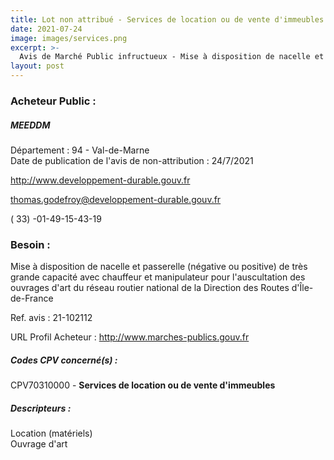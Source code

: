 ```yaml
---
title: Lot non attribué - Services de location ou de vente d'immeubles
date: 2021-07-24
image: images/services.png
excerpt: >-
  Avis de Marché Public infructueux - Mise à disposition de nacelle et passerelle (négative ou positive) de très grande capacité
layout: post
---
```


### Acheteur Public :
##### MEEDDM
Département : 94 - Val-de-Marne<br/>
Date de publication de l'avis de non-attribution : 24/7/2021


http://www.developpement-durable.gouv.fr

thomas.godefroy@developpement-durable.gouv.fr

( 33) -01-49-15-43-19
### Besoin :

Mise à disposition de nacelle et passerelle (négative ou positive) de très grande capacité avec chauffeur et manipulateur pour l'auscultation des ouvrages d'art du réseau routier national de la Direction des Routes d'Île-de-France

Ref. avis : 21-102112

URL Profil Acheteur : http://www.marches-publics.gouv.fr

##### Codes CPV concerné(s) :
CPV70310000 - **Services de location ou de vente d'immeubles** <br/>

##### Descripteurs :
Location (matériels) <br/>
Ouvrage d'art <br/>

